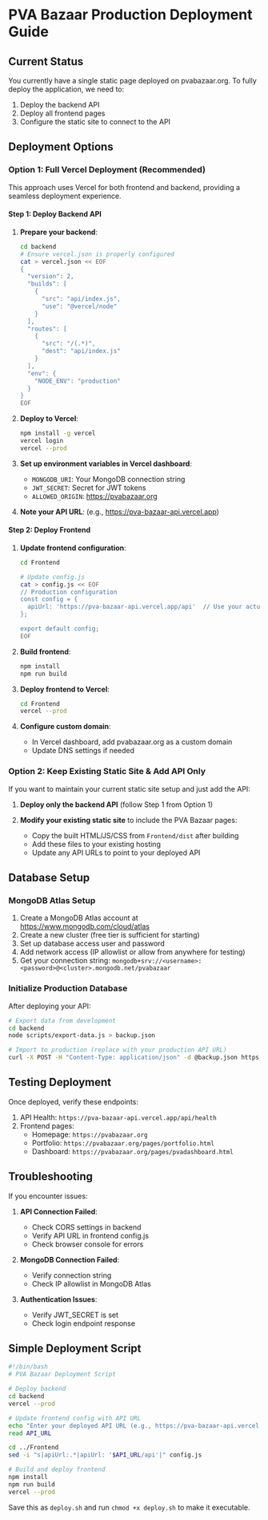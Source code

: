 # PVA Bazaar Production Deployment Guide

## Current Status

You currently have a single static page deployed on pvabazaar.org. To fully deploy the application, we need to:

1. Deploy the backend API
2. Deploy all frontend pages
3. Configure the static site to connect to the API

## Deployment Options

### Option 1: Full Vercel Deployment (Recommended)

This approach uses Vercel for both frontend and backend, providing a seamless deployment experience.

#### Step 1: Deploy Backend API

1. **Prepare your backend**:
   ```bash
   cd backend
   # Ensure vercel.json is properly configured
   cat > vercel.json << EOF
   {
     "version": 2,
     "builds": [
       {
         "src": "api/index.js",
         "use": "@vercel/node"
       }
     ],
     "routes": [
       {
         "src": "/(.*)",
         "dest": "api/index.js"
       }
     ],
     "env": {
       "NODE_ENV": "production"
     }
   }
   EOF
   ```

2. **Deploy to Vercel**:
   ```bash
   npm install -g vercel
   vercel login
   vercel --prod
   ```

3. **Set up environment variables in Vercel dashboard**:
   - `MONGODB_URI`: Your MongoDB connection string
   - `JWT_SECRET`: Secret for JWT tokens
   - `ALLOWED_ORIGIN`: https://pvabazaar.org

4. **Note your API URL**: (e.g., https://pva-bazaar-api.vercel.app)

#### Step 2: Deploy Frontend

1. **Update frontend configuration**:
   ```bash
   cd Frontend
   
   # Update config.js
   cat > config.js << EOF
   // Production configuration
   const config = {
     apiUrl: 'https://pva-bazaar-api.vercel.app/api'  // Use your actual API URL from step 1
   };
   
   export default config;
   EOF
   ```

2. **Build frontend**:
   ```bash
   npm install
   npm run build
   ```

3. **Deploy frontend to Vercel**:
   ```bash
   cd Frontend
   vercel --prod
   ```

4. **Configure custom domain**: 
   - In Vercel dashboard, add pvabazaar.org as a custom domain
   - Update DNS settings if needed

### Option 2: Keep Existing Static Site & Add API Only

If you want to maintain your current static site setup and just add the API:

1. **Deploy only the backend API** (follow Step 1 from Option 1)

2. **Modify your existing static site** to include the PVA Bazaar pages:
   - Copy the built HTML/JS/CSS from `Frontend/dist` after building
   - Add these files to your existing hosting
   - Update any API URLs to point to your deployed API

## Database Setup

### MongoDB Atlas Setup

1. Create a MongoDB Atlas account at https://www.mongodb.com/cloud/atlas
2. Create a new cluster (free tier is sufficient for starting)
3. Set up database access user and password
4. Add network access (IP allowlist or allow from anywhere for testing)
5. Get your connection string: `mongodb+srv://<username>:<password>@<cluster>.mongodb.net/pvabazaar`

### Initialize Production Database

After deploying your API:

```bash
# Export data from development
cd backend
node scripts/export-data.js > backup.json

# Import to production (replace with your production API URL)
curl -X POST -H "Content-Type: application/json" -d @backup.json https://pva-bazaar-api.vercel.app/api/admin/import-data
```

## Testing Deployment

Once deployed, verify these endpoints:

1. API Health: `https://pva-bazaar-api.vercel.app/api/health`
2. Frontend pages:
   - Homepage: `https://pvabazaar.org`
   - Portfolio: `https://pvabazaar.org/pages/portfolio.html`
   - Dashboard: `https://pvabazaar.org/pages/pvadashboard.html`

## Troubleshooting

If you encounter issues:

1. **API Connection Failed**:
   - Check CORS settings in backend
   - Verify API URL in frontend config.js
   - Check browser console for errors

2. **MongoDB Connection Failed**:
   - Verify connection string
   - Check IP allowlist in MongoDB Atlas

3. **Authentication Issues**:
   - Verify JWT_SECRET is set
   - Check login endpoint response

## Simple Deployment Script

```bash
#!/bin/bash
# PVA Bazaar Deployment Script

# Deploy backend
cd backend
vercel --prod

# Update frontend config with API URL
echo "Enter your deployed API URL (e.g., https://pva-bazaar-api.vercel.app):"
read API_URL

cd ../Frontend
sed -i "s|apiUrl:.*|apiUrl: '$API_URL/api'|" config.js

# Build and deploy frontend
npm install
npm run build
vercel --prod
```

Save this as `deploy.sh` and run `chmod +x deploy.sh` to make it executable.
